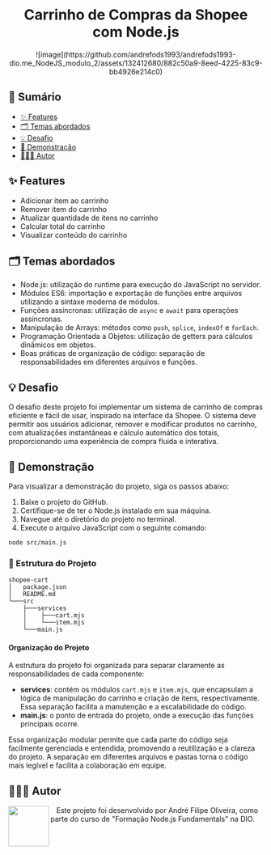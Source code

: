 <h1 align="center">Carrinho de Compras da Shopee com Node.js</h1>
<div align="center">
    ![image](https://github.com/andrefods1993/andrefods1993-dio.me_NodeJS_modulo_2/assets/132412680/882c50a9-8eed-4225-83c9-bb4926e214c0)
</div>

## 📎 Sumário

-   [✨ Features](#features)
-   [🗂️ Temas abordados](#topics)
-   [💡 Desafio](#challenges)
-   [🚀 Demonstração](#demo)
-   [🧑🏾‍💻 Autor](#author)

<h2 id="features">✨ Features</h2>

-   Adicionar item ao carrinho
-   Remover item do carrinho
-   Atualizar quantidade de itens no carrinho
-   Calcular total do carrinho
-   Visualizar conteúdo do carrinho

<h2 id="topics">🗂️ Temas abordados</h2>

-   Node.js: utilização do runtime para execução do JavaScript no servidor.
-   Módulos ES6: importação e exportação de funções entre arquivos utilizando a sintaxe moderna de módulos.
-   Funções assíncronas: utilização de `async` e `await` para operações assíncronas.
-   Manipulação de Arrays: métodos como `push`, `splice`, `indexOf` e `forEach`.
-   Programação Orientada a Objetos: utilização de getters para cálculos dinâmicos em objetos.
-   Boas práticas de organização de código: separação de responsabilidades em diferentes arquivos e funções.

<h2 id="challenges">💡 Desafio</h2>

O desafio deste projeto foi implementar um sistema de carrinho de compras eficiente e fácil de usar, inspirado na interface da Shopee. O sistema deve permitir aos usuários adicionar, remover e modificar produtos no carrinho, com atualizações instantâneas e cálculo automático dos totais, proporcionando uma experiência de compra fluida e interativa.

<h2 id="demo">🚀 Demonstração</h2>

Para visualizar a demonstração do projeto, siga os passos abaixo:

1. Baixe o projeto do GitHub.
2. Certifique-se de ter o Node.js instalado em sua máquina.
3. Navegue até o diretório do projeto no terminal.
4. Execute o arquivo JavaScript com o seguinte comando:

```bash
node src/main.js
```

### 📁 Estrutura do Projeto

```
shopee-cart
│   package.json
│   README.md
└───src
    ├───services
    │    ├───cart.mjs
    │    └───item.mjs
    └───main.js
```

#### Organização do Projeto

A estrutura do projeto foi organizada para separar claramente as responsabilidades de cada componente:

-   **services**: contém os módulos `cart.mjs` e `item.mjs`, que encapsulam a lógica de manipulação do carrinho e criação de itens, respectivamente. Essa separação facilita a manutenção e a escalabilidade do código.
-   **main.js**: o ponto de entrada do projeto, onde a execução das funções principais ocorre.

Essa organização modular permite que cada parte do código seja facilmente gerenciada e entendida, promovendo a reutilização e a clareza do projeto. A separação em diferentes arquivos e pastas torna o código mais legível e facilita a colaboração em equipe.

<h2 id="author">🧑🏾‍💻 Autor</h2>

<p>
    <img align=left margin=10 width=80 src="https://avatars.githubusercontent.com/u/132412680?v=4"/>
    <p>&nbsp&nbsp&nbspEste projeto foi desenvolvido por André Filipe Oliveira, como parte do curso de "Formação Node.js Fundamentals" na DIO.<br>
</p>
